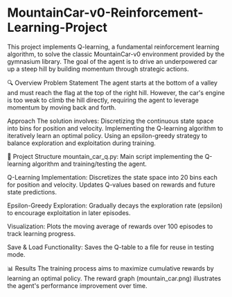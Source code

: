# MountainCar-v0-Reinforcement-Learning-Project
This project implements Q-learning, a fundamental reinforcement learning algorithm, to solve the classic MountainCar-v0 environment provided by the gymnasium library. The goal of the agent is to drive an underpowered car up a steep hill by building momentum through strategic actions.

🔍 Overview
Problem Statement
The agent starts at the bottom of a valley and must reach the flag at the top of the right hill. However, the car's engine is too weak to climb the hill directly, requiring the agent to leverage momentum by moving back and forth.

Approach
The solution involves:
Discretizing the continuous state space into bins for position and velocity.
Implementing the Q-learning algorithm to iteratively learn an optimal policy.
Using an epsilon-greedy strategy to balance exploration and exploitation during training.

📁 Project Structure
mountain_car_q.py: Main script implementing the Q-learning algorithm and training/testing the agent.

Q-Learning Implementation:
Discretizes the state space into 20 bins each for position and velocity.
Updates Q-values based on rewards and future state predictions.

Epsilon-Greedy Exploration:
Gradually decays the exploration rate (epsilon) to encourage exploitation in later episodes.

Visualization:
Plots the moving average of rewards over 100 episodes to track learning progress.

Save & Load Functionality:
Saves the Q-table to a file for reuse in testing mode.

📊 Results
The training process aims to maximize cumulative rewards by learning an optimal policy. The reward graph (mountain_car.png) illustrates the agent's performance improvement over time.


